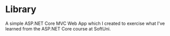 # Library
A simple ASP.NET Core MVC Web App which I created to exercise what I've learned from the ASP.NET Core course at SoftUni.
